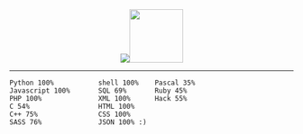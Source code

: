<div align="center">
  <img src="https://cdn3.emoji.gg/emojis/7135-gawrgura-gun-animated.gif"><img src="https://cdnb.artstation.com/p/assets/images/images/005/518/385/original/craig-mullins-zombie-boss-03-attack.gif?1491619967" width="95">
</div>

----

```
Python 100%           shell 100%    Pascal 35%
Javascript 100%       SQL 69%       Ruby 45%
PHP 100%              XML 100%      Hack 55%
C 54%                 HTML 100%     
C++ 75%               CSS 100%
SASS 76%              JSON 100% :)              
```
